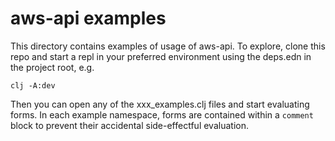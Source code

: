 # aws-api examples

This directory contains examples of usage of aws-api. To explore,
clone this repo and start a repl in your preferred environment
using the deps.edn in the project root, e.g.

```
clj -A:dev
```

Then you can open any of the xxx_examples.clj files and start evaluating forms. In each example
namespace, forms are contained within a `comment` block to prevent their accidental side-effectful
evaluation.
